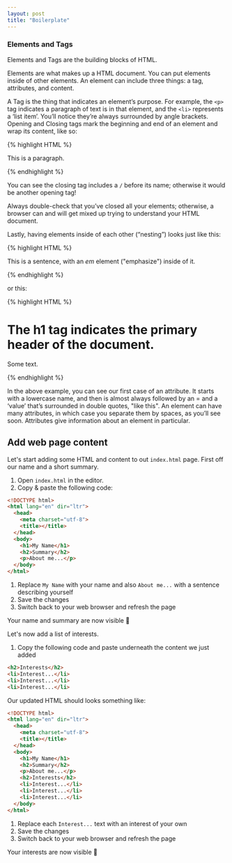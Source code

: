 ```yaml
---
layout: post
title: "Boilerplate"
---
```


### Elements and Tags
Elements and Tags are the building blocks of HTML.

Elements are what makes up a HTML document. You can put elements inside of other elements. An element can include three things: a tag, attributes, and content.

A Tag is the thing that indicates an element’s purpose. For example, the `<p>` tag indicates a paragraph of text is in that element, and the `<li>` represents a ‘list item’. You’ll notice they’re always surrounded by angle brackets. Opening and Closing tags mark the beginning and end of an element and wrap its content, like so:

{% highlight HTML %}
<p>This is a paragraph.</p>
{% endhighlight %}

You can see the closing tag includes a `/` before its name; otherwise it would be another opening tag!

Always double-check that you’ve closed all your elements; otherwise, a browser can and will get mixed up trying to understand your HTML document.

Lastly, having elements inside of each other (“nesting”) looks just like this:

{% highlight HTML %}
<p>This is a sentence, with an <em>em</em> element ("emphasize") inside of it.</p>
{% endhighlight %}

or this:

{% highlight HTML %}
<div class="main-container">
  <h1>The h1 tag indicates the primary header of the document.</h1>
  <p>Some text.</p>
</div>
{% endhighlight %}

In the above example, you can see our first case of an attribute. It starts with a lowercase name, and then is almost always followed by an = and a ‘value’ that’s surrounded in double quotes, "like this". An element can have many attributes, in which case you separate them by spaces, as you’ll see soon. Attributes give information about an element in particular.


## Add web page content

Let's start adding some HTML and content to out `index.html` page.
First off our name and a short summary.

1. Open `index.html` in the editor.
1. Copy & paste the following code:


```html
<!DOCTYPE html>
<html lang="en" dir="ltr">
  <head>
    <meta charset="utf-8">
    <title></title>
  </head>
  <body>
    <h1>My Name</h1>
    <h2>Summary</h2>
    <p>About me...</p>
  </body>
</html>
```

1. Replace `My Name` with your name and also `About me...` with a sentence describing yourself
1. Save the changes
1. Switch back to your web browser and refresh the page

Your name and summary are now visible 🤘

Let's now add a list of interests.

1. Copy the following code and paste underneath the content we just added

```html
<h2>Interests</h2>
<li>Interest...</li>
<li>Interest...</li>
<li>Interest...</li>
```

Our updated HTML should looks something like:

```html
<!DOCTYPE html>
<html lang="en" dir="ltr">
  <head>
    <meta charset="utf-8">
    <title></title>
  </head>
  <body>
    <h1>My Name</h1>
    <h2>Summary</h2>
    <p>About me...</p>
    <h2>Interests</h2>
    <li>Interest...</li>
    <li>Interest...</li>
    <li>Interest...</li>
  </body>
</html>
```

1. Replace each `Interest...` text with an interest of your own
1. Save the changes
1. Switch back to your web browser and refresh the page

Your interests are now visible 🤘
